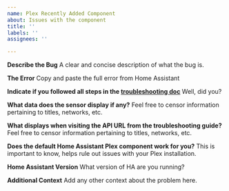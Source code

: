 ```yaml
---
name: Plex Recently Added Component
about: Issues with the component
title: ''
labels: ''
assignees: ''

---
```


**Describe the Bug**
A clear and concise description of what the bug is.

**The Error**
Copy and paste the full error from Home Assistant

**Indicate if you followed all steps in the [troubleshooting doc](https://github.com/custom-cards/upcoming-media-card/blob/master/troubleshooting.md)**
Well, did you?

**What data does the sensor display if any?**
Feel free to censor information pertaining to titles, networks, etc.

**What displays when visiting the API URL from the troubleshooting guide?**
Feel free to censor information pertaining to titles, networks, etc.

**Does the default Home Assistant Plex component work for you?**
This is important to know, helps rule out issues with your Plex installation.

**Home Assistant Version**
What version of HA are you running?

**Additional Context**
Add any other context about the problem here.
